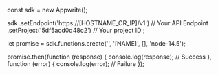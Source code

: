const sdk = new Appwrite();

sdk
    .setEndpoint('https://[HOSTNAME_OR_IP]/v1') // Your API Endpoint
    .setProject('5df5acd0d48c2') // Your project ID
;

let promise = sdk.functions.create('', '[NAME]', [], 'node-14.5');

promise.then(function (response) {
    console.log(response); // Success
}, function (error) {
    console.log(error); // Failure
});